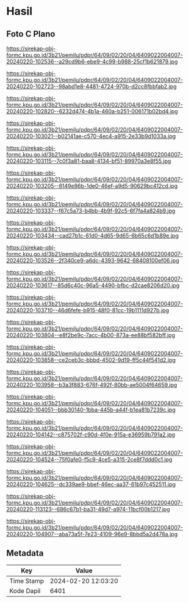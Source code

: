 # Hasil

## Foto C Plano

https://sirekap-obj-formc.kpu.go.id/3b21/pemilu/pdpr/64/09/02/20/04/6409022004007-20240220-102536--a29cd9b6-ebe9-4c99-b988-25cf1b621879.jpg

https://sirekap-obj-formc.kpu.go.id/3b21/pemilu/pdpr/64/09/02/20/04/6409022004007-20240220-102723--98abd1e8-4481-4724-970b-d2cc8fbbfab2.jpg

https://sirekap-obj-formc.kpu.go.id/3b21/pemilu/pdpr/64/09/02/20/04/6409022004007-20240220-102820--6232d474-4b1a-460a-b251-006171b02bd4.jpg

https://sirekap-obj-formc.kpu.go.id/3b21/pemilu/pdpr/64/09/02/20/04/6409022004007-20240220-103021--b02141ae-c570-4ec4-a915-2e33b9d1033a.jpg

https://sirekap-obj-formc.kpu.go.id/3b21/pemilu/pdpr/64/09/02/20/04/6409022004007-20240220-103115--7c0f3a81-baa8-4134-bf51-89970a3e8f55.jpg

https://sirekap-obj-formc.kpu.go.id/3b21/pemilu/pdpr/64/09/02/20/04/6409022004007-20240220-103205--8149e86b-1de0-46ef-a9d5-90629bc412cd.jpg

https://sirekap-obj-formc.kpu.go.id/3b21/pemilu/pdpr/64/09/02/20/04/6409022004007-20240220-103337--f67c5a73-b4bb-4b9f-92c5-6f7fa4a824b9.jpg

https://sirekap-obj-formc.kpu.go.id/3b21/pemilu/pdpr/64/09/02/20/04/6409022004007-20240220-103434--cad27b1c-61d0-4d65-9d65-6b65c6d1b89e.jpg

https://sirekap-obj-formc.kpu.go.id/3b21/pemilu/pdpr/64/09/02/20/04/6409022004007-20240220-103526--2f340ce9-a6dc-4393-9642-68408100ef06.jpg

https://sirekap-obj-formc.kpu.go.id/3b21/pemilu/pdpr/64/09/02/20/04/6409022004007-20240220-103617--85d6c40c-96a5-4490-bfbc-d2cae8206d20.jpg

https://sirekap-obj-formc.kpu.go.id/3b21/pemilu/pdpr/64/09/02/20/04/6409022004007-20240220-103710--46d6fefe-b915-48f0-81cc-19b1111d927b.jpg

https://sirekap-obj-formc.kpu.go.id/3b21/pemilu/pdpr/64/09/02/20/04/6409022004007-20240220-103804--e8f2be9c-7acc-4b00-873a-ee88bf582bff.jpg

https://sirekap-obj-formc.kpu.go.id/3b21/pemilu/pdpr/64/09/02/20/04/6409022004007-20240220-103858--ce2ceb3c-bbbd-4502-9d19-ff5c44f541d2.jpg

https://sirekap-obj-formc.kpu.go.id/3b21/pemilu/pdpr/64/09/02/20/04/6409022004007-20240220-103958--b3a3f883-676f-492f-80bb-ae5004f64659.jpg

https://sirekap-obj-formc.kpu.go.id/3b21/pemilu/pdpr/64/09/02/20/04/6409022004007-20240220-104051--bbb30140-1bba-445b-a44f-b1ea81b7239c.jpg

https://sirekap-obj-formc.kpu.go.id/3b21/pemilu/pdpr/64/09/02/20/04/6409022004007-20240220-104142--c875702f-c90d-4f0e-915a-e36959b791a2.jpg

https://sirekap-obj-formc.kpu.go.id/3b21/pemilu/pdpr/64/09/02/20/04/6409022004007-20240220-104524--75f0afe0-f5c9-4ce5-a315-2ce8f7ddd0c1.jpg

https://sirekap-obj-formc.kpu.go.id/3b21/pemilu/pdpr/64/09/02/20/04/6409022004007-20240220-104625--dc339ae9-bbef-46ec-aa37-61b97c452511.jpg

https://sirekap-obj-formc.kpu.go.id/3b21/pemilu/pdpr/64/09/02/20/04/6409022004007-20240220-113123--686c67b1-ba31-49d7-a974-11bcf00b1217.jpg

https://sirekap-obj-formc.kpu.go.id/3b21/pemilu/pdpr/64/09/02/20/04/6409022004007-20240220-104907--aba73a5f-7e23-4109-96e9-8bbd5a2d478a.jpg


## Metadata

| Key        | Value               |
| ---------- | ------------------- |
| Time Stamp | 2024-02-20 12:03:20 |
| Kode Dapil | 6401                |



